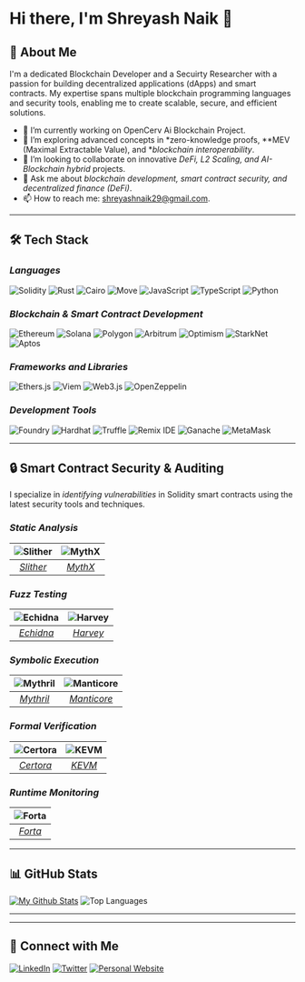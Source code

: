 # Hi there, I'm Shreyash Naik 👋

## 🚀 About Me
I'm a dedicated Blockchain Developer and a Secuirty Researcher with a passion for building decentralized applications (dApps) and smart contracts. My expertise spans multiple blockchain programming languages and security tools, enabling me to create scalable, secure, and efficient solutions.

- 🔭 I’m currently working on OpenCerv Ai Blockchain Project.
- 🌱 I’m exploring advanced concepts in *zero-knowledge proofs, **MEV (Maximal Extractable Value), and **blockchain interoperability*.
- 👯 I’m looking to collaborate on innovative *DeFi, L2 Scaling, and AI-Blockchain hybrid* projects.
- 💬 Ask me about *blockchain development, smart contract security, and decentralized finance (DeFi)*.
- 📫 How to reach me: shreyashnaik29@gmail.com.

---

## 🛠 Tech Stack

### *Languages*
![Solidity](https://img.shields.io/badge/Solidity-363636?style=for-the-badge&logo=solidity&logoColor=white)
![Rust](https://img.shields.io/badge/Rust-000000?style=for-the-badge&logo=rust&logoColor=white)
![Cairo](https://img.shields.io/badge/Cairo-FFFFFF?style=for-the-badge&logo=cairo&logoColor=black)
![Move](https://img.shields.io/badge/Move-4A90E2?style=for-the-badge&logo=move&logoColor=white)
![JavaScript](https://img.shields.io/badge/JavaScript-F7DF1E?style=for-the-badge&logo=javascript&logoColor=black)
![TypeScript](https://img.shields.io/badge/TypeScript-3178C6?style=for-the-badge&logo=typescript&logoColor=white)
![Python](https://img.shields.io/badge/Python-3776AB?style=for-the-badge&logo=python&logoColor=white)

### *Blockchain & Smart Contract Development*
![Ethereum](https://img.shields.io/badge/Ethereum-3C3C3D?style=for-the-badge&logo=ethereum&logoColor=white)
![Solana](https://img.shields.io/badge/Solana-4933ff?style=for-the-badge&logo=solana&logoColor=white)
![Polygon](https://img.shields.io/badge/Polygon-7B3FE4?style=for-the-badge&logo=polygon&logoColor=white)
![Arbitrum](https://img.shields.io/badge/Arbitrum-28A0F0?style=for-the-badge&logo=arbitrum&logoColor=white)
![Optimism](https://img.shields.io/badge/Optimism-FF0420?style=for-the-badge&logo=optimism&logoColor=white)
![StarkNet](https://img.shields.io/badge/StarkNet-000000?style=for-the-badge&logo=starknet&logoColor=white)
![Aptos](https://img.shields.io/badge/Aptos-0055FF?style=for-the-badge&logo=aptos&logoColor=white)

### *Frameworks and Libraries*
![Ethers.js](https://img.shields.io/badge/Ethers.js-3C3C3D?style=for-the-badge&logo=javascript&logoColor=white)
![Viem](https://img.shields.io/badge/Viem-000000?style=for-the-badge&logo=viem&logoColor=white)
![Web3.js](https://img.shields.io/badge/Web3.js-F16822?style=for-the-badge&logo=javascript&logoColor=white)
![OpenZeppelin](https://img.shields.io/badge/OpenZeppelin-4E5EE4?style=for-the-badge&logo=openzeppelin&logoColor=white)

### *Development Tools*
![Foundry](https://img.shields.io/badge/Foundry-7A1FA2?style=for-the-badge&logo=foundry&logoColor=white)
![Hardhat](https://img.shields.io/badge/Hardhat-FE7A16?style=for-the-badge&logo=hardhat&logoColor=white)
![Truffle](https://img.shields.io/badge/Truffle-5E464D?style=for-the-badge&logo=truffle&logoColor=white)
![Remix IDE](https://img.shields.io/badge/Remix%20IDE-000000?style=for-the-badge&logo=remix&logoColor=white)
![Ganache](https://img.shields.io/badge/Ganache-744C28?style=for-the-badge&logo=ganache&logoColor=white)
![MetaMask](https://img.shields.io/badge/MetaMask-E2761B?style=for-the-badge&logo=metamask&logoColor=white)

---

## 🔒 Smart Contract Security & Auditing  

I specialize in *identifying vulnerabilities* in Solidity smart contracts using the latest security tools and techniques.  


### *Static Analysis*  
| ![Slither](https://img.shields.io/badge/Slither-000000?style=for-the-badge&logo=github&logoColor=white) | ![MythX](https://img.shields.io/badge/MythX-ffcc00?style=for-the-badge&logo=ethereum&logoColor=black) |
|:--:|:--:|
| *[Slither](https://github.com/crytic/slither)* | *[MythX](https://mythx.io/)* |

### *Fuzz Testing*  
| ![Echidna](https://img.shields.io/badge/Echidna-DC143C?style=for-the-badge&logo=ethereum&logoColor=white) | ![Harvey](https://img.shields.io/badge/Harvey-008080?style=for-the-badge&logo=ethereum&logoColor=white) |
|:--:|:--:|
| *[Echidna](https://github.com/crytic/echidna)* | *[Harvey](https://github.com/consensys/harvey)* |

### *Symbolic Execution*  
| ![Mythril](https://img.shields.io/badge/Mythril-663399?style=for-the-badge&logo=ethereum&logoColor=white) | ![Manticore](https://img.shields.io/badge/Manticore-8B0000?style=for-the-badge&logo=ethereum&logoColor=white) |
|:--:|:--:|
| *[Mythril](https://github.com/ConsenSys/mythril)* | *[Manticore](https://github.com/trailofbits/manticore)* |

### *Formal Verification*  
| ![Certora](https://img.shields.io/badge/Certora-4169E1?style=for-the-badge&logo=ethereum&logoColor=white) | ![KEVM](https://img.shields.io/badge/KEVM-FF4500?style=for-the-badge&logo=ethereum&logoColor=white) |
|:--:|:--:|
| *[Certora](https://www.certora.com/)* | *[KEVM](https://github.com/kframework/evm-semantics)* |

### *Runtime Monitoring*  
| ![Forta](https://img.shields.io/badge/Forta-00FFFF?style=for-the-badge&logo=ethereum&logoColor=black) |
|:--:|
| *[Forta](https://forta.org/)* |


---


## 📊 GitHub Stats
[![My Github Stats](https://awesome-github-stats.azurewebsites.net/user-stats/shrxyeh?cardType=level&preferLogin=false)](https://git.io/awesome-stats-card)
![Top Languages](https://github-readme-stats.vercel.app/api/top-langs/?username=shrxyeh&layout=compact&theme=radical)

---

---

## 🔗 Connect with Me
[![LinkedIn](https://img.shields.io/badge/LinkedIn-0A66C2?style=for-the-badge&logo=linkedin&logoColor=white)]([https://www.linkedin.com/in/yourprofile](https://www.linkedin.com/in/shreyash-naik-b78827240/))
[![Twitter](https://img.shields.io/badge/Twitter-1DA1F2?style=for-the-badge&logo=twitter&logoColor=white)]([https://twitter.com/yourprofile](https://twitter.com/0xshrxyeh))
[![Personal Website](https://img.shields.io/badge/Website-000000?style=for-the-badge&logo=About.me&logoColor=white)](https://yourwebsite.com)
